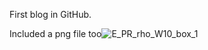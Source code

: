First blog in GitHub.

Included a png file too![E_PR_rho_W10_box_1](https://user-images.githubusercontent.com/102743817/164740599-b36b9a64-0aa0-445e-bd73-38b8bf13354e.png)
